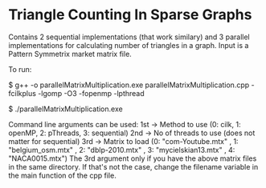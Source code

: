 # Triangle Counting In Sparse Graphs

Contains 2 sequential implementations (that work similary) and 3 parallel implementations for calculating number of triangles in a graph.
Input is a Pattern Symmetrix market matrix file.

To run:

$ g++ -o parallelMatrixMultiplication.exe parallelMatrixMultiplication.cpp  -fcilkplus -lgomp -O3 -fopenmp -lpthread

$ ./parallelMatrixMultiplication.exe

Command line arguments can be used:
1st -> Method to use (0: cilk, 1: openMP, 2: pThreads, 3: sequential)
2nd -> No of threads to use (does not matter for sequential)
3rd -> Matrix to load	(0: "com-Youtube.mtx" , 1: "belgium_osm.mtx" , 2: "dblp-2010.mtx" , 3: "mycielskian13.mtx" , 4: "NACA0015.mtx")
The 3rd argument only if you have the above matrix files in the same directory. If that's not the case, change the filename variable in the main function of the cpp file.
